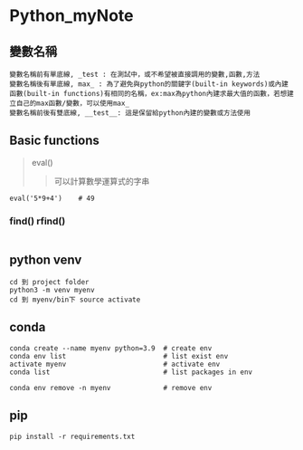 # Python_myNote

## 變數名稱
```
變數名稱前有單底線, _test : 在測試中，或不希望被直接調用的變數,函數,方法
變數名稱後有單底線, max_ : 為了避免與python的關鍵字(built-in keywords)或內建函數(built-in functions)有相同的名稱，ex:max為python內建求最大值的函數，若想建立自己的max函數/變數，可以使用max_
變數名稱前後有雙底線, __test__: 這是保留給python內建的變數或方法使用
```

## Basic functions
> eval()
>> 可以計算數學運算式的字串
```
eval('5*9+4')    # 49
```

### find() rfind()
```
```



## python venv
```
cd 到 project folder
python3 -m venv myenv
cd 到 myenv/bin下 source activate
```

## conda
```
conda create --name myenv python=3.9  # create env
conda env list                        # list exist env
activate myenv                        # activate env
conda list                            # list packages in env

conda env remove -n myenv             # remove env
```

## pip
```
pip install -r requirements.txt
```